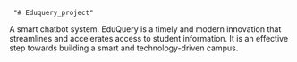      "# Eduquery_project" 
A smart chatbot system. 
EduQuery is a timely and modern innovation that streamlines and accelerates access to student information. It is an effective step towards building a smart and technology-driven campus.

